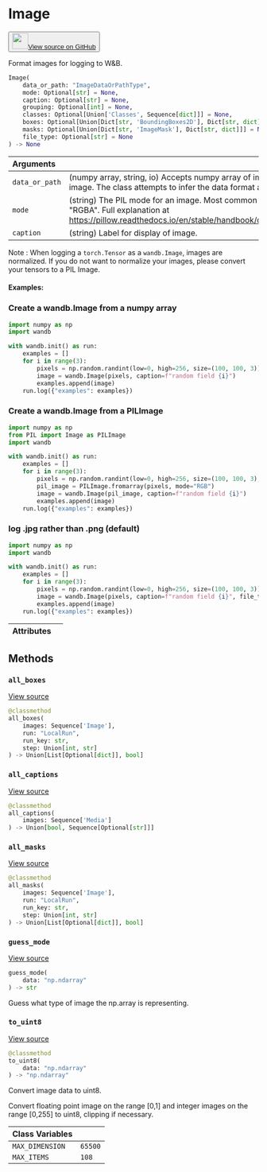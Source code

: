# Image

<p><button style={{display: 'flex', alignItems: 'center', backgroundColor: 'white', border: '1px solid #ddd', padding: '10px', borderRadius: '6px', cursor: 'pointer', boxShadow: '0 2px 3px rgba(0,0,0,0.1)', transition: 'all 0.3s'}}><a href='https://www.github.com/wandb/wandb/tree/fa4423647026d710e3780287b4bac2ee9494e92b/wandb/sdk/data_types/image.py#L64-L687' style={{fontSize: '1.2em', display: 'flex', alignItems: 'center'}}><img src='https://github.githubassets.com/images/modules/logos_page/GitHub-Mark.png' height='32px' width='32px' style={{marginRight: '10px'}}/>View source on GitHub</a></button></p>


Format images for logging to W&B.

```python
Image(
    data_or_path: "ImageDataOrPathType",
    mode: Optional[str] = None,
    caption: Optional[str] = None,
    grouping: Optional[int] = None,
    classes: Optional[Union['Classes', Sequence[dict]]] = None,
    boxes: Optional[Union[Dict[str, 'BoundingBoxes2D'], Dict[str, dict]]] = None,
    masks: Optional[Union[Dict[str, 'ImageMask'], Dict[str, dict]]] = None,
    file_type: Optional[str] = None
) -> None
```

| Arguments |  |
| :--- | :--- |
|  `data_or_path` |  (numpy array, string, io) Accepts numpy array of image data, or a PIL image. The class attempts to infer the data format and converts it. |
|  `mode` |  (string) The PIL mode for an image. Most common are "L", "RGB", "RGBA". Full explanation at https://pillow.readthedocs.io/en/stable/handbook/concepts.html#modes |
|  `caption` |  (string) Label for display of image. |

Note : When logging a `torch.Tensor` as a `wandb.Image`, images are normalized. If you do not want to normalize your images, please convert your tensors to a PIL Image.

#### Examples:

### Create a wandb.Image from a numpy array

<!--yeadoc-test:log-image-numpy-->


```python
import numpy as np
import wandb

with wandb.init() as run:
    examples = []
    for i in range(3):
        pixels = np.random.randint(low=0, high=256, size=(100, 100, 3))
        image = wandb.Image(pixels, caption=f"random field {i}")
        examples.append(image)
    run.log({"examples": examples})
```

### Create a wandb.Image from a PILImage

<!--yeadoc-test:log-image-pillow-->


```python
import numpy as np
from PIL import Image as PILImage
import wandb

with wandb.init() as run:
    examples = []
    for i in range(3):
        pixels = np.random.randint(low=0, high=256, size=(100, 100, 3), dtype=np.uint8)
        pil_image = PILImage.fromarray(pixels, mode="RGB")
        image = wandb.Image(pil_image, caption=f"random field {i}")
        examples.append(image)
    run.log({"examples": examples})
```

### log .jpg rather than .png (default)

<!--yeadoc-test:log-image-format-->


```python
import numpy as np
import wandb

with wandb.init() as run:
    examples = []
    for i in range(3):
        pixels = np.random.randint(low=0, high=256, size=(100, 100, 3))
        image = wandb.Image(pixels, caption=f"random field {i}", file_type="jpg")
        examples.append(image)
    run.log({"examples": examples})
```

| Attributes |  |
| :--- | :--- |

## Methods

### `all_boxes`

[View source](https://www.github.com/wandb/wandb/tree/fa4423647026d710e3780287b4bac2ee9494e92b/wandb/sdk/data_types/image.py#L608-L629)

```python
@classmethod
all_boxes(
    images: Sequence['Image'],
    run: "LocalRun",
    run_key: str,
    step: Union[int, str]
) -> Union[List[Optional[dict]], bool]
```

### `all_captions`

[View source](https://www.github.com/wandb/wandb/tree/fa4423647026d710e3780287b4bac2ee9494e92b/wandb/sdk/data_types/image.py#L631-L635)

```python
@classmethod
all_captions(
    images: Sequence['Media']
) -> Union[bool, Sequence[Optional[str]]]
```

### `all_masks`

[View source](https://www.github.com/wandb/wandb/tree/fa4423647026d710e3780287b4bac2ee9494e92b/wandb/sdk/data_types/image.py#L585-L606)

```python
@classmethod
all_masks(
    images: Sequence['Image'],
    run: "LocalRun",
    run_key: str,
    step: Union[int, str]
) -> Union[List[Optional[dict]], bool]
```

### `guess_mode`

[View source](https://www.github.com/wandb/wandb/tree/fa4423647026d710e3780287b4bac2ee9494e92b/wandb/sdk/data_types/image.py#L472-L484)

```python
guess_mode(
    data: "np.ndarray"
) -> str
```

Guess what type of image the np.array is representing.

### `to_uint8`

[View source](https://www.github.com/wandb/wandb/tree/fa4423647026d710e3780287b4bac2ee9494e92b/wandb/sdk/data_types/image.py#L486-L509)

```python
@classmethod
to_uint8(
    data: "np.ndarray"
) -> "np.ndarray"
```

Convert image data to uint8.

Convert floating point image on the range [0,1] and integer images on the range
[0,255] to uint8, clipping if necessary.

| Class Variables |  |
| :--- | :--- |
|  `MAX_DIMENSION`<a id="MAX_DIMENSION"></a> |  `65500` |
|  `MAX_ITEMS`<a id="MAX_ITEMS"></a> |  `108` |
